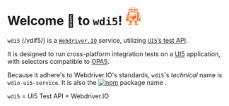 # Welcome 👋 to `wdi5`! ![wdi5 Logo](./img/wdi5-logo-small.png)

`wdi5` (/vdif5/) is a [`Webdriver.IO`](https://webdriver.io) service, utilizing [`UI5`’s test API](https://ui5.sap.com/#/api/sap.ui.test).

It is designed to run cross-platform integration tests on a [UI5](https://ui5.sap.com) application, with selectors compatible to [OPA5](https://ui5.sap.com/#/entity/sap.ui.test.Opa5).

Because it adhere's to Webdriver.IO's standards, `wdi5`'s _technical_ name is `wdio-ui5-service`. It is also the [![npm](https://img.shields.io/npm/v/wdio-ui5-service)](https://www.npmjs.com/package/wdio-ui5-service) package name .

`wdi5` = UI5 Test API + Webdriver.IO

<!-- {docsify-updated} -->
